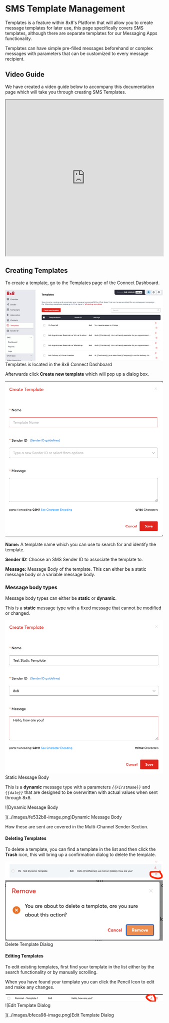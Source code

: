 # SMS Template Management

Templates is a feature within 8x8's Platform that will allow you to create message templates for later use, this page specifically covers SMS templates, although there are separate templates for our Messaging Apps functionality. 

Templates can have simple pre-filled messages beforehand or complex messages with parameters that can be customized to every message recipient.

## Video Guide

We have created a video guide below to accompany this documentation page which will take you through creating SMS Templates.

<iframe
  src="https://www.youtube.com/embed/BP2TErV3FEk?si=0Be9q1wIC1gp8Wbp"
  height="500px"
  width="100%"
  allow="picture-in-picture; web-share"
  allowFullScreen>
</iframe>

## Creating Templates

To create a template, go to the Templates page of the Connect Dashboard.

![Templates is located in the 8x8 Connect Dashboard](../images/6211dbb-image.png)Templates is located in the 8x8 Connect Dashboard

Afterwards click **Create new template** which will pop up a dialog box.

![](../images/2b2ed78-image.png)

**Name:** A template name which you can use to search for and identify the template.

**Sender ID:** Choose an SMS Sender ID to associate the template to.

**Message:** Message Body of the template. This can either be a static message body or a variable message body.

### Message body types

Message body types can either be **static** or **dynamic**.

This is a **static** message type with a fixed message that cannot be modified or changed.

![Static Message Body](../images/bca3573-image.png)Static Message Body

This is a **dynamic** message type with a parameters *`{{FirstName}}`* and *`{{date}}`* that are designed to be overwritten with actual values when sent through 8x8.

![Dynamic Message Body

](../images/fe532b8-image.png)Dynamic Message Body

How these are sent are covered in the Multi-Channel Sender Section.

#### Deleting Templates

To delete a template, you can find a template in the list and then click the **Trash** icon, this will bring up a confirmation dialog to delete the template.

![](../images/80d58c8-Screenshot_2023-10-10_at_1.45.10_PM.png)
![Delete Template Dialog](../images/76866d9-image.png)Delete Template Dialog

#### Editing Templates

To edit existing templates, first find your template in the list either by the search functionality or by manually scrolling.

When you have found your template you can click the Pencil Icon to edit and make any changes.

![](../images/ccf666f-Screenshot_2023-10-10_at_1.48.28_PM.png)
![Edit Template Dialog

](../images/bfeca98-image.png)Edit Template Dialog
